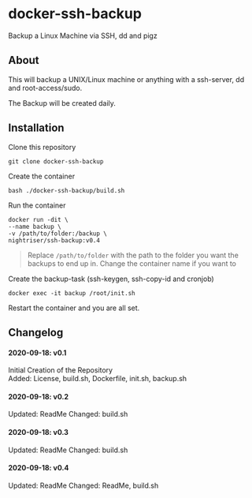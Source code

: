 # docker-ssh-backup
 Backup a Linux Machine via SSH, dd and pigz



## About

This will backup a UNIX/Linux machine or anything with a ssh-server, dd and root-access/sudo.

The Backup will be created daily.


## Installation

Clone this repository

	git clone docker-ssh-backup

Create the container

	bash ./docker-ssh-backup/build.sh

Run the container

	docker run -dit \
	--name backup \
	-v /path/to/folder:/backup \
	nightriser/ssh-backup:v0.4

> Replace `/path/to/folder` with the path to the folder you want the backups to end up in.
> Change the container name if you want to

Create the backup-task (ssh-keygen, ssh-copy-id and cronjob)

	docker exec -it backup /root/init.sh

Restart the container and you are all set.

## Changelog
#### 2020-09-18: v0.1
Initial Creation of the Repository<br>
Added: License, build.sh, Dockerfile, init.sh, backup.sh<br>

#### 2020-09-18: v0.2
Updated: ReadMe
Changed: build.sh

#### 2020-09-18: v0.3
Updated: ReadMe
Changed: build.sh

#### 2020-09-18: v0.4
Updated: ReadMe
Changed: ReadMe, build.sh